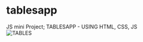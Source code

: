 # tablesapp
JS mini Project; TABLESAPP - USING HTML, CSS, JS  
![TABLES](https://github.com/user-attachments/assets/eb318800-b4f4-4b06-b122-fe2117a828eb)

